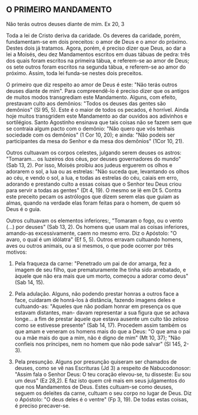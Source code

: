 ## O PRIMEIRO MANDAΜΕΝΤΟ

Não terás outros deuses diante de mim. Ex 20, 3

Toda a lei de Cristo deriva da caridade. Os deveres da caridade, porém, fundamentam-se em dois preceitos: o amor de Deus e o amor do próximo. Destes dois já tratamos. Agora, porém, é preciso dizer que Deus, ao dar a lei a Moisés, deu dez Mandamentos escritos em duas tábuas de pedra: três dos quais foram escritos na primeira tábua, e referem-se ao amor de Deus; os sete outros foram escritos na segunda tábua, e referem-se ao amor do próximo. Assim, toda lei funda-se nestes dois preceitos.

O primeiro que diz respeito ao amor de Deus é este: "Não terás outros deuses diante de mim". Para compreendê-lo é preciso dizer que os antigos de muitos modos transgrediam este Mandamento. Alguns, com efeito, prestavam culto aos demônios: "Todos os deuses das gentes são demônios" (Sl 95, 5). Este é o maior de todos os pecados, é horrível. Ainda hoje muitos transgridem este Mandamento ao dar ouvidos aos adivinhos e sortilégios. Santo Agostinho ensinava que tais coisas não se fazem sem que se contraia algum pacto com o demônio: "Não quero que vós tenhais sociedade com os demônios" (1 Cor 10, 20); e ainda: "Não podeis ser participantes da mesa do Senhor e da mesa dos demônios" (1Cor 10, 21).

Outros cultuavam os corpos celestes, julgando serem deuses os astros: "Tomaram... os luzeiros dos céus, por deuses governadores do mundo" (Sab 13, 2). Por isso, Moisés proibiu aos judeus erguerem os olhos e adorarem o sol, a lua ou as estrelas: "Não suceda que, levantando os olhos ao céu, e vendo o sol, a lua, e todas as estrelas do céu, caiais em erro, adorando e prestando culto a essas coisas que o Senhor teu Deus criou para servir a todas as gentes" (Dt 4, 19). O mesmo se lê em Dt 5. Contra este preceito pecam os astrólogos que dizem serem elas que guiam as almas, quando na verdade elas foram feitas para o homem, de quem só Deus é o guia.

Outros cultuavam os elementos inferiores:, "Tomaram o fogo, ou o vento (...) por deuses" (Sab 13, 2). Os homens que usam mal as coisas inferiores, amando-as excessivamente, caem no mesmo erro. Diz o Apóstolo: "O avaro, o qual é um idólatra" (Ef 5, 5). Outros erravam cultuando homens, aves ou outros animais, ou a si mesmos, o que pode ocorrer por três motivos:

1) Pela fraqueza da carne: "Penetrado um pai de dor amarga, fez a imagem de seu filho, que prematuramente lhe tinha sido arrebatado, e àquele que não era mais que um morto, começou a adorar como deus" (Sab 14, 15).

2) Pela adulação. Alguns, não podendo prestar honras a outros face a face, cuidaram de honrá-los à distância, fazendo imagens deles e cultuando-as: "Aqueles que não podiam honrar em presença os que estavam distantes, man- davam representar a sua figura que se achava longe... a fim de prestar àquele que estava ausente um culto tão zeloso como se estivesse presente" (Sab 14, 17). Procedem assim também os que amam e veneram os homens mais do que a Deus: "O que ama o pai ou a mãe mais do que a mim, não é digno de mim" (Mt 10, 37); "Não confieis nos príncipes, nem no homem que não pode salvar" (SI 145, 2-3).

3) Pela presunção. Alguns por presunção quiseram ser chamados de deuses, como se vê nas Escrituras (Jd 3) a respeito de Nabucodonosor: "Assim fala o Senhor Deus: O teu coração elevou-se, tu disseste: Eu sou um deus" (Ez 28,2). E faz isto quem crê mais em seus julgamentos do que nos Mandamentos de Deus. Estes cultuam-se como deuses, seguem os deleites da carne, cultuam o seu corpo no lugar de Deus. Diz o Apóstolo: "O deus deles é o ventre" (Fp 3, 19). De todas estas coisas, é preciso precaver-se.

